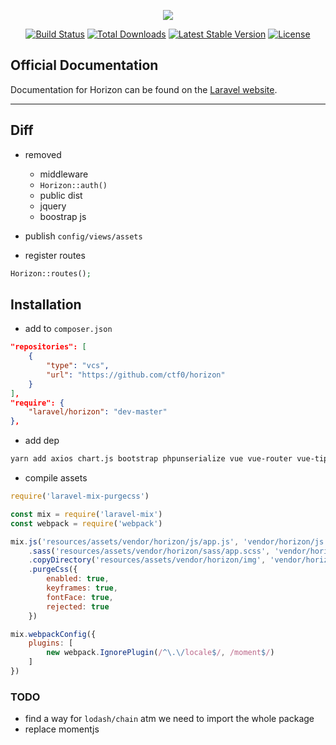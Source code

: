 <p align="center"><img src="https://laravel.com/assets/img/components/logo-horizon.svg"></p>

<p align="center">
<a href="https://travis-ci.org/laravel/horizon"><img src="https://travis-ci.org/laravel/horizon.svg" alt="Build Status"></a>
<a href="https://packagist.org/packages/laravel/horizon"><img src="https://poser.pugx.org/laravel/horizon/d/total.svg" alt="Total Downloads"></a>
<a href="https://packagist.org/packages/laravel/horizon"><img src="https://poser.pugx.org/laravel/horizon/v/stable.svg" alt="Latest Stable Version"></a>
<a href="https://packagist.org/packages/laravel/horizon"><img src="https://poser.pugx.org/laravel/horizon/license.svg" alt="License"></a>
</p>

## Official Documentation

Documentation for Horizon can be found on the [Laravel website](http://laravel.com/docs/horizon).

---

## Diff

- removed
    + middleware
    + `Horizon::auth()`
    + public dist
    + jquery
    + boostrap js

- publish `config/views/assets`

- register routes
```php
Horizon::routes();
```

## Installation

- add to `composer.json`
```json
"repositories": [
    {
        "type": "vcs",
        "url": "https://github.com/ctf0/horizon"
    }
],
"require": {
    "laravel/horizon": "dev-master"
},
```

- add dep
```bash
yarn add axios chart.js bootstrap phpunserialize vue vue-router vue-tippy@v1 laravel-mix-purgecss
```

- compile assets
```js
require('laravel-mix-purgecss')

const mix = require('laravel-mix')
const webpack = require('webpack')

mix.js('resources/assets/vendor/horizon/js/app.js', 'vendor/horizon/js')
    .sass('resources/assets/vendor/horizon/sass/app.scss', 'vendor/horizon/css')
    .copyDirectory('resources/assets/vendor/horizon/img', 'vendor/horizon/img')
    .purgeCss({
        enabled: true,
        keyframes: true,
        fontFace: true,
        rejected: true
    })

mix.webpackConfig({
    plugins: [
        new webpack.IgnorePlugin(/^\.\/locale$/, /moment$/)
    ]
})
```

### TODO
- find a way for `lodash/chain` atm we need to import the whole package
- replace momentjs
